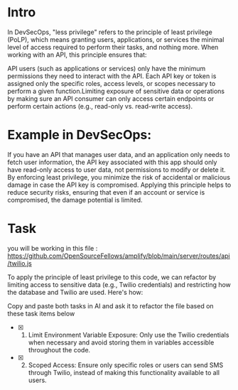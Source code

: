 # Intro 
In DevSecOps, "less privilege" refers to the principle of least privilege (PoLP), which means granting users, applications, or services the minimal level of access required to perform their tasks, and nothing more. When working with an API, this principle ensures that:

API users (such as applications or services) only have the minimum permissions they need to interact with the API. Each API key or token is assigned only the specific roles, access levels, or scopes necessary to perform a given function.Limiting exposure of sensitive data or operations by making sure an API consumer can only access certain endpoints or perform certain actions (e.g., read-only vs. read-write access).

# Example in DevSecOps:
If you have an API that manages user data, and an application only needs to fetch user information, the API key associated with this app should only have read-only access to user data, not permissions to modify or delete it.
By enforcing least privilege, you minimize the risk of accidental or malicious damage in case the API key is compromised. Applying this principle helps to reduce security risks, ensuring that even if an account or service is compromised, the damage potential is limited.

# Task

you will be working in this file : https://github.com/OpenSourceFellows/amplify/blob/main/server/routes/api/twilio.js

To apply the principle of least privilege to this code, we can refactor by limiting access to sensitive data (e.g., Twilio credentials) and restricting how the database and Twilio are used. Here's how:

Copy and paste both tasks in AI and ask it to refactor the file based on these task items below 
- [x] 1. Limit Environment Variable Exposure:
Only use the Twilio credentials when necessary and avoid storing them in variables accessible throughout the code.

- [x] 2. Scoped Access:
Ensure only specific roles or users can send SMS through Twilio, instead of making this functionality available to all users.